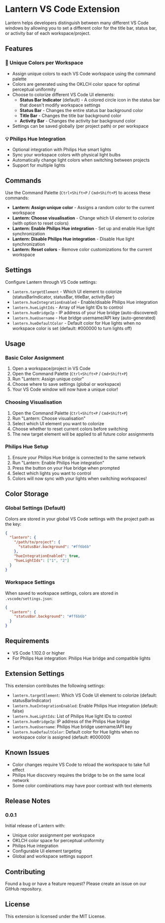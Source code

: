 # Lantern VS Code Extension

Lantern helps developers distinguish between many different VS Code windows by allowing you to set a different color for the title bar, status bar, or activity bar of each workspace/project.

## Features

### 🎨 Unique Colors per Workspace

- Assign unique colors to each VS Code workspace using the command palette
- Colors are generated using the OKLCH color space for optimal perceptual uniformity
- Choose to colorize different VS Code UI elements:
  - **Status Bar Indicator** (default) - A colored circle icon in the status bar that doesn't modify workspace settings
  - **Status Bar** - Changes the entire status bar background color
  - **Title Bar** - Changes the title bar background color
  - **Activity Bar** - Changes the activity bar background color
- Settings can be saved globally (per project path) or per workspace

### 💡 Philips Hue Integration

- Optional integration with Philips Hue smart lights
- Sync your workspace colors with physical light bulbs
- Automatically change light colors when switching between projects
- Support for multiple lights

## Commands

Use the Command Palette (`Ctrl+Shift+P` / `Cmd+Shift+P`) to access these commands:

- **Lantern: Assign unique color** - Assigns a random color to the current workspace
- **Lantern: Choose visualisation** - Change which UI element to colorize (with option to reset colors)
- **Lantern: Enable Philips Hue integration** - Set up and enable Hue light synchronization
- **Lantern: Disable Philips Hue integration** - Disable Hue light synchronization
- **Lantern: Reset colors** - Remove color customizations for the current workspace

## Settings

Configure Lantern through VS Code settings:

- `lantern.targetElement` - Which UI element to colorize (statusBarIndicator, statusBar, titleBar, activityBar)
- `lantern.hueIntegrationEnabled` - Enable/disable Philips Hue integration
- `lantern.hueLightIds` - Array of Hue light IDs to control
- `lantern.hueBridgeIp` - IP address of your Hue bridge (auto-discovered)
- `lantern.hueUsername` - Hue bridge username/API key (auto-generated)
- `lantern.hueDefaultColor` - Default color for Hue lights when no workspace color is set (default: #000000 to turn lights off)

## Usage

### Basic Color Assignment

1. Open a workspace/project in VS Code
2. Open the Command Palette (`Ctrl+Shift+P` / `Cmd+Shift+P`)
3. Run "Lantern: Assign unique color"
4. Choose where to save settings (global or workspace)
5. Your VS Code window will now have a unique color!

### Choosing Visualisation

1. Open the Command Palette (`Ctrl+Shift+P` / `Cmd+Shift+P`)
2. Run "Lantern: Choose visualisation"
3. Select which UI element you want to colorize
4. Choose whether to reset current colors before switching
5. The new target element will be applied to all future color assignments

### Philips Hue Setup

1. Ensure your Philips Hue bridge is connected to the same network
2. Run "Lantern: Enable Philips Hue integration"
3. Press the button on your Hue bridge when prompted
4. Select which lights you want to control
5. Colors will now sync with your lights when switching workspaces!

## Color Storage

### Global Settings (Default)

Colors are stored in your global VS Code settings with the project path as the key:

```json
{
  "lantern": {
    "/path/to/project": {
      "statusBar.background": "#ff6b6b"
    },
    "hueIntegrationEnabled": true,
    "hueLightIds": ["1", "2"]
  }
}
```

### Workspace Settings

When saved to workspace settings, colors are stored in `.vscode/settings.json`:

```json
{
  "lantern": {
    "statusBar.background": "#ff6b6b"
  }
}
```

## Requirements

- VS Code 1.102.0 or higher
- For Philips Hue integration: Philips Hue bridge and compatible lights

## Extension Settings

This extension contributes the following settings:

- `lantern.targetElement`: Which VS Code UI element to colorize (default: statusBarIndicator)
- `lantern.hueIntegrationEnabled`: Enable Philips Hue integration (default: false)
- `lantern.hueLightIds`: List of Philips Hue light IDs to control
- `lantern.hueBridgeIp`: IP address of the Philips Hue bridge
- `lantern.hueUsername`: Philips Hue bridge username/API key
- `lantern.hueDefaultColor`: Default color for Hue lights when no workspace color is assigned (default: #000000)

## Known Issues

- Color changes require VS Code to reload the workspace to take full effect
- Philips Hue discovery requires the bridge to be on the same local network
- Some color combinations may have poor contrast with text elements

## Release Notes

### 0.0.1

Initial release of Lantern with:

- Unique color assignment per workspace
- OKLCH color space for perceptual uniformity
- Philips Hue integration
- Configurable UI element targeting
- Global and workspace settings support

## Contributing

Found a bug or have a feature request? Please create an issue on our GitHub repository.

## License

This extension is licensed under the MIT License.
